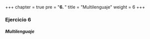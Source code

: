 +++
chapter = true
pre = "<b>6. </b>"
title = "Multilenguaje"
weight = 6
+++

### Ejercicio 6

##### Multilenguaje
